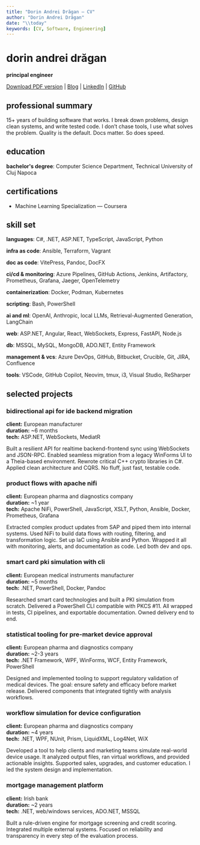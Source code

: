 ```yaml
---
title: "Dorin Andrei Drăgan — CV"
author: "Dorin Andrei Drăgan"
date: "\\today"
keywords: [CV, Software, Engineering]
---
```


# dorin andrei drăgan

**principal engineer**

[Download PDF version][pdf] | [Blog][blog] | [LinkedIn][linkedin] | [GitHub][github]

## professional summary

15+ years of building software that works. I break down problems, design clean systems, and write tested code. I don’t chase tools, I use what solves the problem. Quality is the default. Docs matter. So does speed.

## education

**bachelor's degree**: Computer Science Department, Technical University of Cluj Napoca

## certifications

- Machine Learning Specialization — Coursera

## skill set

**languages**: C#, .NET, ASP.NET, TypeScript, JavaScript, Python

**infra as code**: Ansible, Terraform, Vagrant

**doc as code**: VitePress, Pandoc, DocFX

**ci/cd & monitoring**: Azure Pipelines, GitHub Actions, Jenkins, Artifactory, Prometheus, Grafana, Jaeger, OpenTelemetry

**containerization**: Docker, Podman, Kubernetes

**scripting**: Bash, PowerShell

**ai and ml**: OpenAI, Anthropic, local LLMs, Retrieval-Augmented Generation, LangChain

**web**: ASP.NET, Angular, React, WebSockets, Express, FastAPI, Node.js

**db**: MSSQL, MySQL, MongoDB, ADO.NET, Entity Framework

**management & vcs**: Azure DevOps, GitHub, Bitbucket, Crucible, Git, JIRA, Confluence

**tools**: VSCode, GitHub Copilot, Neovim, tmux, i3, Visual Studio, ReSharper

## selected projects

### bidirectional api for ide backend migration

**client:** European manufacturer  
**duration:** ~6 months  
**tech:** ASP.NET, WebSockets, MediatR

Built a resilient API for realtime backend-frontend sync using WebSockets and JSON-RPC. Enabled seamless migration from a legacy WinForms UI to a Theia-based environment. Rewrote critical C++ crypto libraries in C#. Applied clean architecture and CQRS. No fluff, just fast, testable code.

### product flows with apache nifi

**client:** European pharma and diagnostics company  
**duration:** ~1 year  
**tech:** Apache NiFi, PowerShell, JavaScript, XSLT, Python, Ansible, Docker, Prometheus, Grafana

Extracted complex product updates from SAP and piped them into internal systems. Used NiFi to build data flows with routing, filtering, and transformation logic. Set up IaC using Ansible and Python. Wrapped it all with monitoring, alerts, and documentation as code. Led both dev and ops.

### smart card pki simulation with cli

**client:** European medical instruments manufacturer  
**duration:** ~5 months  
**tech:** .NET, PowerShell, Docker, Pandoc

Researched smart card technologies and built a PKI simulation from scratch. Delivered a PowerShell CLI compatible with PKCS #11. All wrapped in tests, CI pipelines, and exportable documentation. Owned delivery end to end.

### statistical tooling for pre-market device approval

**client:** European pharma and diagnostics company  
**duration:** ~2-3 years  
**tech:** .NET Framework, WPF, WinForms, WCF, Entity Framework, PowerShell

Designed and implemented tooling to support regulatory validation of medical devices. The goal: ensure safety and efficacy before market release. Delivered components that integrated tightly with analysis workflows.

### workflow simulation for device configuration

**client:** European pharma and diagnostics company  
**duration:** ~4 years  
**tech:** .NET, WPF, NUnit, Prism, LiquidXML, Log4Net, WiX

Developed a tool to help clients and marketing teams simulate real-world device usage. It analyzed output files, ran virtual workflows, and provided actionable insights. Supported sales, upgrades, and customer education. I led the system design and implementation.

### mortgage management platform

**client:** Irish bank  
**duration:** ~2 years  
**tech:** .NET, web/windows services, ADO.NET, MSSQL

Built a rule-driven engine for mortgage screening and credit scoring. Integrated multiple external systems. Focused on reliability and transparency in every step of the evaluation process.

[blog]: https://dorinandreidragan.github.io
[linkedin]: https://www.linkedin.com/in/dorin-andrei-dragan-17b4667/
[github]: https://github.com/dorinandreidragan
[pdf]: /dorin-andrei-dragan-cv.pdf

